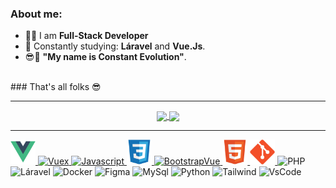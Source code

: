 <!-- <div align="center">
</div
<br>
-->
### About me:

  
- 👨‍💻 I am **Full-Stack Developer** 
- 👀 Constantly studying: **Láravel** and **Vue.Js**.
- 😎🚀 <b>⁠"My name is Constant Evolution"</b>.

<br>
### That's all folks 😎
<hr/>
  <p align="center">
    <a href="https://github.com/jairojrdv?tab=repositories">
      <img
        align="center"
        src="https://github-readme-stats.vercel.app/api/top-langs/?username=jairojrdv&layout=compact&theme=dark&hide_border=true&langs_count=10"
      />
    </a>
    <a href="https://github.com/jairojrdv?tab=stars">
      <img
        align="center"
        height="165"
        src="https://github-readme-stats.vercel.app/api?username=jairojrdv&show_icons=true&theme=dark&hide_border=true"
      />
    </a>
  </p>
<hr/>
<p align="left">
   <a href="https://vuejs.org/" target="_blank">
    <img
      src="https://raw.githubusercontent.com/devicons/devicon/master/icons/vuejs/vuejs-original.svg"
      alt="Vuejs"
      width="40"
      height="40"
    />
  </a>
  <a href="https://vuexy.vuejs.org/" target="_blank">
    <img
      src="https://user-images.githubusercontent.com/7110136/29002857-9e802f08-7ab4-11e7-9c31-604b5d0d0c19.png"
      alt="Vuex"
      width="40"
      height="40"
    />
  </a>
  <a href="https://www.javascript.com/" target="_blank">
    <img
      src="https://tadeuesteves.files.wordpress.com/2014/01/javascript-logo.png"
      alt="Javascript"
      width="40"
      height="40"
    />
  </a>
  <a href="https://developer.mozilla.org/pt-BR/docs/Web/CSS" target="_blank">
    <img
      src="https://raw.githubusercontent.com/devicons/devicon/master/icons/css3/css3-original.svg"
      alt="CSS"
      width="40"
      height="40"
    />
  </a>
  <a href="https://bootstrap-vue.org/" target="_blank">
    <img
      src="https://opencollective-production.s3.us-west-1.amazonaws.com/2ea40e90-e734-11e9-aac4-b78491973d14.png"
      alt="BootstrapVue"
      width="40"
      height="40"
    />
  </a>
  <a
    href="https://developer.mozilla.org/pt-BR/docs/Web/HTML"
    target="_blank"
  >
    <img
      src="https://raw.githubusercontent.com/devicons/devicon/master/icons/html5/html5-original.svg"
      alt="HTML"
      width="40"
      height="40"
    />
  </a>
  <a href="https://git-scm.com/" target="_blank">
    <img
      src="https://raw.githubusercontent.com/devicons/devicon/master/icons/git/git-original.svg"
      alt="Git"
      width="40"
      height="40"
    />
  </a>
  <a href="https://www.php.net/docs.php" target="_blank"></a>
   <img src="https://cdn.jsdelivr.net/gh/devicons/devicon/icons/php/php-original.svg"
     alt="PHP"
      width="40"
      height="40"
     />
  </a>
  <a href="https://laravel.com/docs/10.x/" target="_blank"></a>
   <img src="https://cdn.jsdelivr.net/gh/devicons/devicon/icons/laravel/laravel-plain.svg"
     alt="Láravel"
      width="40"
      height="40"
     />
  </a>
  <a href="https://docs.docker.com/" target="_blank"></a>
   <img src="https://cdn.jsdelivr.net/gh/devicons/devicon/icons/docker/docker-original.svg"
     alt="Docker"
      width="40"
      height="40"
     />
  </a>
  <a href="https://www.figma.com/developers/api" target="_blank"></a>
    <img src="https://cdn.jsdelivr.net/gh/devicons/devicon/icons/figma/figma-original.svg"
     alt="Figma"
      width="40"
      height="40"
     />
  </a>
  <a href="https://dev.mysql.com/doc/" target="_blank"></a>
     <img src="https://cdn.jsdelivr.net/gh/devicons/devicon/icons/mysql/mysql-original.svg"   
     alt="MySql"
      width="40"
      height="40"
     />
  </a>
  <a href="https://docs.python.org/3/" target="_blank"></a>
    <img src="https://cdn.jsdelivr.net/gh/devicons/devicon/icons/python/python-original.svg"     
     alt="Python"
      width="40"
      height="40"
     />
  </a>
  <a href="(https://v2.tailwindcss.com/docs" target="_blank"></a>
    <img src="https://cdn.jsdelivr.net/gh/devicons/devicon/icons/tailwindcss/tailwindcss-plain.svg" 
     alt="Tailwind"
      width="40"
      height="40"
     />
  </a>
  <a href="https://code.visualstudio.com/Docs" target="_blank"></a>
  <img src="https://cdn.jsdelivr.net/gh/devicons/devicon/icons/vscode/vscode-original.svg"
     alt="VsCode"
      width="40"
      height="40"
     />
  </a>

  
</p>

